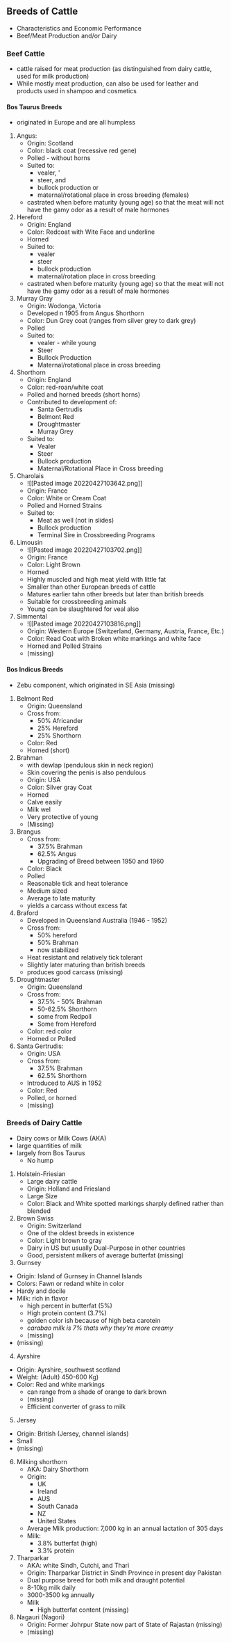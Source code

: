 ## Breeds of Cattle
- Characteristics and Economic Performance
- Beef/Meat Production and/or Dairy

### Beef Cattle
- cattle raised for meat production (as distinguished from dairy cattle, used for milk production)
- While mostly meat production, can also be used for leather and products used in shampoo and cosmetics

#### Bos Taurus Breeds
- originated in Europe and are all humpless
1. Angus:
	- Origin: Scotland
	- Color: black coat (recessive red gene)
	- Polled - without horns
	- Suited to:
		- vealer, '
		- steer, and 
		- bullock production or 
		- maternal/rotational place in cross breeding (females)
	- castrated when before maturity (young age) so that the meat will not have the gamy odor as a result of male hormones
2. Hereford
	- Origin: England
	- Color: Redcoat with Wite Face and underline
	- Horned
	- Suited to:
		- vealer
		- steer
		- bullock production
		- maternal/rotation place in cross breeding
	- castrated when before maturity (young age) so that the meat will not have the gamy odor as a result of male hormones
3. Murray Gray
	- Origin: Wodonga, Victoria
	- Developed n 1905 from Angus Shorthorn
	- Color: Dun Grey coat (ranges from silver grey to dark grey)
	- Polled
	- Suited to:
		- vealer - while young
		- Steer
		- Bullock Production
		- Maternal/rotational place in cross breeding
4. Shorthorn
	- Origin: England
	- Color: red-roan/white coat
	- Polled and horned breeds (short horns)
	- Contributed to development of:
		- Santa Gertrudis
		- Belmont Red
		- Droughtmaster
		- Murray Grey
	- Suited to: 
		- Vealer
		- Steer
		- Bullock production
		- Maternal/Rotational Place in Cross breeding
5. Charolais
	- ![[Pasted image 20220427103642.png]]
	- Origin: France
	- Color: White or Cream Coat
	- Polled and Horned Strains
	- Suited to:
		- Meat as well (not in slides)
		- Bullock production
		- Terminal Sire in Crossbreeding Programs
6. Limousin
	- ![[Pasted image 20220427103702.png]]
	- Origin: France
	- Color: Light Brown
	- Horned
	- Highly muscled and high meat yield with little fat
	- Smaller than other European breeds of cattle
	- Matures earlier tahn other breeds but later than british breeds
	- Suitable for crossbreeding animals
	- Young can be slaughtered for veal also
7. Simmental
	- ![[Pasted image 20220427103816.png]]
	- Origin: Western Europe (Switzerland, Germany, Austria, France, Etc.)
	- Color: Read Coat with Broken white markings and white face
	- Horned and Polled Strains
	- (missing)


#### Bos Indicus Breeds
- Zebu component, which originated in SE Asia (missing)
1. Belmont Red
	- Origin: Queensland
	- Cross from:
		- 50% Africander
		- 25% Hereford
		- 25% Shorthorn
	- Color: Red
	- Horned (short)
2. Brahman
	- with dewlap (pendulous skin in neck region)
	- Skin covering the penis is also pendulous
	- Origin: USA
	- Color: Silver gray Coat
	- Horned
	- Calve easily
	- Milk wel
	- Very protective of young
	- (Missing)
3. Brangus
	- Cross from:
		- 37.5% Brahman
		- 62.5% Angus
		- Upgrading of Breed between 1950 and 1960
	- Color: Black
	- Polled
	- Reasonable tick and heat tolerance
	- Medium sized
	- Average to late maturity
	- yields a carcass without excess fat
4. Braford
	- Developed in Queensland Australia (1946 - 1952)
	- Cross from:
		- 50% hereford
		- 50% Brahman
		- now stabilized
	- Heat resistant and relatively tick tolerant
	- Slightly later maturing than british breeds
	- produces good carcass (missing)
5. Droughtmaster
	- Origin: Queensland
	- Cross from:
		- 37.5% - 50% Brahman
		- 50-62.5% Shorthorn
		- some from Redpoll
		- Some from Hereford
	- Color: red color
	- Horned or Polled
6. Santa Gertrudis:
	- Origin: USA
	- Cross from:
		- 37.5% Brahman
		- 62.5% Shorthorn
	- Introduced to AUS in 1952
	- Color: Red
	- Polled, or horned
	- (missing)

### Breeds of Dairy Cattle
- Dairy cows or Milk Cows (AKA)
- large quantities of milk
- largely from Bos Taurus
	- No hump

1. Holstein-Friesian
	- Large dairy cattle
	- Origin: Holland and Friesland
	- Large Size
	- Color: Black and White spotted markings sharply defined rather than blended
2. Brown Swiss
	- Origin: Switzerland
	- One of the oldest breeds in existence
	- Color: Light brown to gray
	- Dairy in US but usually Dual-Purpose in other countries
	- Good, persistent milkers of average butterfat (missing)
3. Gurnsey
- Origin: Island of Gurnsey in Channel Islands
- Colors: Fawn or redand white in color
- Hardy and docile
- Milk: rich in flavor
	- high percent in butterfat (5%)
	- High protein content (3.7%)
	- golden color ish because of high beta carotein
	- *carabao milk is 7% thats why they're more creamy*
	- (missing)
- (missing)
4. Ayrshire
- Origin: Ayrshire, southwest scotland
- Weight: (Adult) 450-600 Kg)
- Color: Red and white markings
	- can range from a shade of orange to dark brown
	- (missing)
	- Efficient converter of grass to milk
5. Jersey
- Origin: British (Jersey, channel islands)
- Small 
- (missing)
6. Milking shorthorn
	- AKA: Dairy Shorthorn
	- Origin:
		- UK
		- Ireland
		- AUS
		- South Canada
		- NZ
		- United States
	- Average Milk production: 7,000 kg in an annual lactation of 305 days
	- Milk:
		- 3.8% butterfat (high)
		- 3.3% protein
7. Tharparkar
	- AKA: white Sindh, Cutchi, and Thari
	- Origin: Tharparkar District in Sindh Province in present day Pakistan
	- Dual purpose breed for both milk and draught potential
	- 8-10kg milk daily
	- 3000-3500 kg annually
	- Milk
		- High butterfat content (missing)
8. Nagauri (Nagori) 
	- Origin: Former Johrpur State now part of State of Rajastan (missing)
	- (missing)